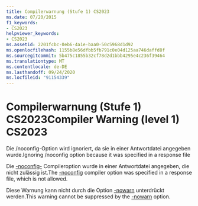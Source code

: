 ```yaml
---
title: Compilerwarnung (Stufe 1) CS2023
ms.date: 07/20/2015
f1_keywords:
- CS2023
helpviewer_keywords:
- CS2023
ms.assetid: 2201fcbc-0eb6-4a1e-baa0-50c5968d1d92
ms.openlocfilehash: 1155b8e56dfbb5fb791c0e04d125aa746daffd8f
ms.sourcegitcommit: 5b475c1855b32cf78d2d1bbb4295e4c236f39464
ms.translationtype: MT
ms.contentlocale: de-DE
ms.lasthandoff: 09/24/2020
ms.locfileid: "91154339"
---
```

# <a name="compiler-warning-level-1-cs2023"></a><span data-ttu-id="85c37-102">Compilerwarnung (Stufe 1) CS2023</span><span class="sxs-lookup"><span data-stu-id="85c37-102">Compiler Warning (level 1) CS2023</span></span>

<span data-ttu-id="85c37-103">Die /noconfig-Option wird ignoriert, da sie in einer Antwortdatei angegeben wurde.</span><span class="sxs-lookup"><span data-stu-id="85c37-103">Ignoring /noconfig option because it was specified in a response file</span></span>  
  
 <span data-ttu-id="85c37-104">Die [-noconfig-](../language-reference/compiler-options/noconfig-compiler-option.md) Compileroption wurde in einer Antwortdatei angegeben, die nicht zulässig ist.</span><span class="sxs-lookup"><span data-stu-id="85c37-104">The [-noconfig](../language-reference/compiler-options/noconfig-compiler-option.md) compiler option was specified in a response file, which is not allowed.</span></span>  
  
 <span data-ttu-id="85c37-105">Diese Warnung kann nicht durch die Option [-nowarn](../language-reference/compiler-options/nowarn-compiler-option.md) unterdrückt werden.</span><span class="sxs-lookup"><span data-stu-id="85c37-105">This warning cannot be suppressed by the [-nowarn](../language-reference/compiler-options/nowarn-compiler-option.md) option.</span></span>
